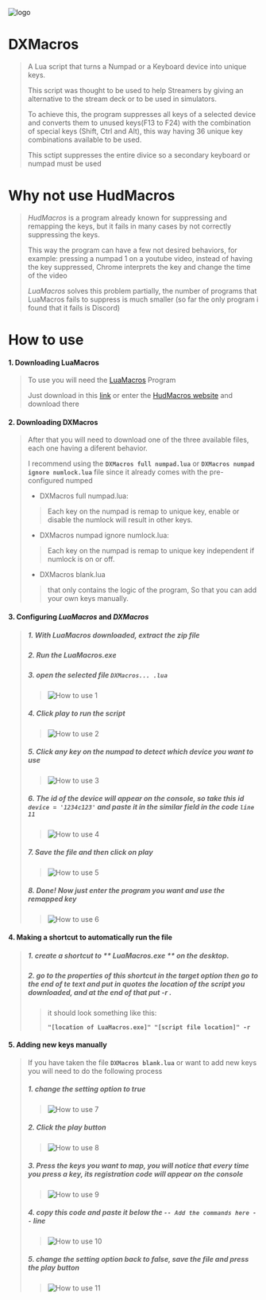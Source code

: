 ![logo](/images/logo01.png)
# DXMacros

> A Lua script that turns a Numpad or a Keyboard device into unique keys.
> 
> This script was thought to be used to help Streamers by giving an alternative to the stream deck or to be used in simulators.
> 
>To achieve this, the program suppresses all keys of a selected device and converts them to unused keys(F13 to F24) with the combination of special keys (Shift, Ctrl and Alt), this way having 36 unique key combinations available to be used.
>
>This sctipt suppresses the entire divice so a secondary keyboard or numpad must be used

# Why not use HudMacros
> _HudMacros_ is a program already known for suppressing and remapping the keys, but it fails in many cases by not correctly suppressing the keys.
>
> This way the program can have a few not desired behaviors, for example: pressing a numpad 1 on a youtube video, instead of having the key suppressed, Chrome interprets the key and change the time of the video
>
> _LuaMacros_ solves this problem partially, the number of programs that LuaMacros fails to suppress is much smaller (so far the only program i found that it fails is Discord)

# How to use
#### 1. Downloading LuaMacros
> To use you will need the [LuaMacros](http://www.hidmacros.eu/luamacros.zip) Program
>
> Just download in this [link](http://www.hidmacros.eu/luamacros.zip) or enter the [HudMacros website](http://www.hidmacros.eu/download.php) and download there


#### 2. Downloading DXMacros
> After that you will need to download one of the three available files, each one having a diferent behavior.
> 
> I recommend using the **`DXMacros full numpad.lua`** or **`DXMacros numpad ignore numlock.lua`** file since it already comes with the pre-configured numped
> 
> * DXMacros full numpad.lua:
> > Each key on the numpad is remap to unique key, enable or disable the numlock will result in other keys.
> 
> * DXMacros numpad ignore numlock.lua:
> > Each key on the numpad is remap to unique key independent if numlock is on or off.
> 
> * DXMacros blank.lua
> > that only contains the logic of the program, So that you can add your own keys manually.


#### 3. Configuring _LuaMacros_ and _DXMacros_
> ##### 1. With _LuaMacros_ downloaded, extract the **zip** file
> 
> ##### 2. Run the **LuaMacros.exe**
> 
> ##### 3. open the selected file **`DXMacros... .lua`**
> 
> > ![How to use 1](/images/How_to_use1.png)
> 
> ##### 4. Click play to run the script
> 
> > ![How to use 2](/images/How_to_use2.png)
> 
> ##### 5. Click any key on the numpad to detect which device you want to use
> 
> > ![How to use 3](/images/How_to_use3.png)
>
> ##### 6. The id of the device will appear on the console, so take this id **`device = '1234c123'`** and paste it in the similar field in the code **`line 11`**
> 
> > ![How to use 4](/images/How_to_use4.png)
>
> ##### 7. Save the file and then click on play
> 
> > ![How to use 5](/images/How_to_use5.png)
>
> ##### 8. Done! Now just enter the program you want and use the remapped key
> 
> > ![How to use 6](/images/How_to_use6.png)

#### 4. Making a shortcut to automatically run the file
> ##### 1. create a shortcut to ** LuaMacros.exe ** on the desktop.
> 
> ##### 2. go to the properties of this shortcut in the target option then go to the end of te text and put in quotes the location of the script you downloaded, and at the end of that put **-r** .
>> it should look something like this:
>> 
>> **`"[location of LuaMacros.exe]" "[script file location]" -r`**

#### 5. Adding new keys manually
> If you have taken the file **`DXMacros blank.lua`** or want to add new keys you will need to do the following process
>
> ##### 1. change the setting option to **true**
> 
> > ![How to use 7](/images/How_to_use7.png)
>
> ##### 2. Click the play button
> 
> > ![How to use 8](/images/How_to_use8.png)
> 
> ##### 3. Press the keys you want to map, you will notice that every time you press a key, its registration code will appear on the console
> 
> > ![How to use 9](/images/How_to_use9.png)
>
> ##### 4. copy this code and paste it below the **`-- Add the commands here --`** line
> 
> > ![How to use 10](/images/How_to_use10.png)
>
> ##### 5. change the setting option back to **false**, save the file and press the play button
> 
> > ![How to use 11](/images/How_to_use11.png)
